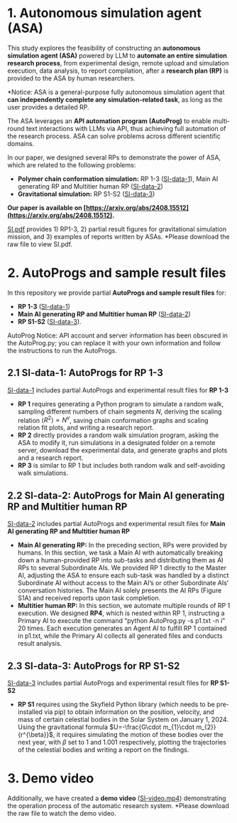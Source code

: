 # 1. Autonomous simulation agent (ASA)
This study explores the feasibility of constructing an **autonomous simulation agent (ASA)** powered by LLM to **automate an entire simulation research process**, from experimental design, remote upload and simulation execution, data analysis, to report compilation, after a **research plan (RP)** is provided to the ASA by human researchers. 

*Notice: ASA is a general-purpose fully autonomous simulation agent that **can independently complete any simulation-related task**, as long as the user provides a detailed RP.

The ASA leverages an **API automation program (AutoProg)** to enable multi-round text interactions with LLMs via API, thus achieving full automation of the research process. ASA can solve problems across different scientific domains. 

In our paper, we designed several RPs to demonstrate the power of ASA, which are related to the following problems:
- **Polymer chain conformation simulation:** RP 1-3 ([SI-data-1](/SI-data-1)), Main AI generating RP and Multitier human RP ([SI-data-2](/SI-data-2))
- **Gravitational simulation:** RP S1-S2 ([SI-data-3](/SI-data-3))

**Our paper is available on [https://arxiv.org/abs/2408.15512](https://arxiv.org/abs/2408.15512).**

[SI.pdf](SI.pdf) provides 1) RP1-3, 2) partial result figures for gravitational simulation mission, and 3) examples of reports written by ASAs. *Please download the raw file to view SI.pdf.

# 2. AutoProgs and sample result files
In this repository we provide partial **AutoProgs and sample result files** for:
- **RP 1-3** ([SI-data-1](/SI-data-1))
- **Main AI generating RP and Multitier human RP** ([SI-data-2](/SI-data-2))
- **RP S1-S2** ([SI-data-3](/SI-data-3)).

AutoProg Notice: API account and server information has been obscured in the AutoProg.py; you can replace it with your own information and follow the instructions to run the AutoProgs.

## 2.1 SI-data-1: AutoProgs for RP 1-3
[SI-data-1](/SI-data-1) includes partial AutoProgs and experimental result files for **RP 1-3**
- **RP 1** requires generating a Python program to simulate a random walk, sampling different numbers of chain segments *N*, deriving the scaling relation $\left \langle R^2 \right \rangle \propto N^v$, saving chain conformation graphs and scaling relation fit plots, and writing a research report.
- **RP 2** directly provides a random walk simulation program, asking the ASA to modify it, run simulations in a designated folder on a remote server, download the experimental data, and generate graphs and plots and a research report.
- **RP 3** is similar to RP 1 but includes both random walk and self-avoiding walk simulations.

## 2.2 SI-data-2: AutoProgs for Main AI generating RP and Multitier human RP
[SI-data-2](/SI-data-2) includes partial AutoProgs and experimental result files for **Main AI generating RP and Multitier human RP**
- **Main AI generating RP:** In the preceding section, RPs were provided by humans. In this section, we task a Main AI with automatically breaking down a human-provided RP into sub-tasks and distributing them as AI RPs to several Subordinate AIs. We provided RP 1 directly to the Master AI, adjusting the ASA to ensure each sub-task was handled by a distinct Subordinate AI without access to the Main AI’s or other Subordinate AIs’ conversation histories. The Main AI solely presents the AI RPs (Figure S1A) and received reports upon task completion.
- **Multitier human RP:** In this section, we automate multiple rounds of RP 1 execution. We designed **RP4**, which is nested within RP 1, instructing a Primary AI to execute the command “python AutoProg.py -s p1.txt -n i” 20 times. Each execution generates an
Agent AI to fulfill RP 1 contained in p1.txt, while the Primary AI collects all generated files and conducts result analysis.

## 2.3 SI-data-3: AutoProgs for RP S1-S2
[SI-data-3](/SI-data-3) includes partial AutoProgs and experimental result files for **RP S1-S2**
- **RP S1** requires using the Skyfield Python library (which needs to be pre-installed via pip) to obtain information on the position, velocity, and mass of certain celestial bodies in the Solar System on January 1, 2024. Using the gravitational formula $U=-\frac{G\cdot m_{1}\cdot m_{2}}{r^{\beta}}$, it requires simulating the motion of these bodies over the next year, with $\beta$ set to 1 and 1.001 respectively, plotting the trajectories of the celestial bodies and writing a report on the findings.

# 3. Demo video
Additionally, we have created a **demo video** ([SI-video.mp4](SI-video.mp4)) demonstrating the operation process of the automatic research system.
*Please download the raw file to watch the demo video.
